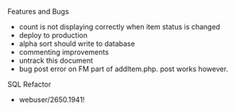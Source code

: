 Features and Bugs
- count is not displaying correctly when item status is changed
- deploy to production
- alpha sort should write to database
- commenting improvements
- untrack this document
- bug post error on FM part of addItem.php.  post works however.



SQL Refactor
- webuser/2650.1941!


